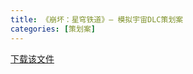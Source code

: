 ```yaml
---
title: 《崩坏：星穹铁道》— 模拟宇宙DLC策划案
categories: [策划案]
---
```


[下载该文件](/assets/files/star_rail_analysis.pdf)

<object data="/assets/files/star_rail_analysis.pdf" width="100%" height="800" type='application/pdf'></object>
